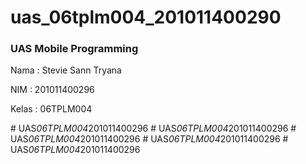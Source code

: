 # uas_06tplm004_201011400290

<h3>UAS Mobile Programming</h3>

<p>Nama  : Stevie Sann Tryana</p>
<p>NIM   : 201011400296</p>
<p>Kelas : 06TPLM004</p>

#   U A S _ 0 6 T P L M 0 0 4 _ 2 0 1 0 1 1 4 0 0 2 9 6  
 #   U A S _ 0 6 T P L M 0 0 4 _ 2 0 1 0 1 1 4 0 0 2 9 6  
 #   U A S _ 0 6 T P L M 0 0 4 _ 2 0 1 0 1 1 4 0 0 2 9 6  
 #   U A S _ 0 6 T P L M 0 0 4 _ 2 0 1 0 1 1 4 0 0 2 9 6  
 #   U A S _ 0 6 T P L M 0 0 4 _ 2 0 1 0 1 1 4 0 0 2 9 6  
 